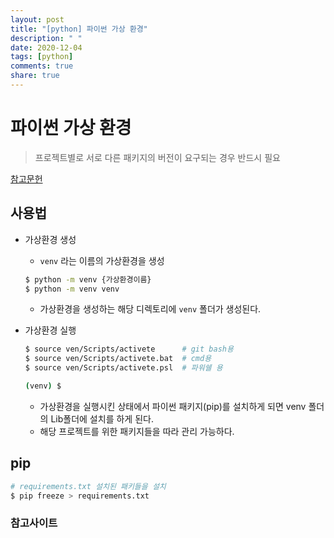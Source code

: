 ```yaml
---
layout: post
title: "[python] 파이썬 가상 환경"
description: " "
date: 2020-12-04
tags: [python]
comments: true
share: true
---
```


# 파이썬 가상 환경

> 프로젝트별로 서로 다른 패키지의 버전이 요구되는 경우 반드시 필요

[참고문헌](https://docs.python.org/ko/3/tutorial/venv.html)

## 사용법

* 가상환경 생성

  * `venv` 라는 이름의 가상환경을 생성

  ```bash
  $ python -m venv {가상환경이름}
  $ python -m venv venv
  ```

  * 가상환경을 생성하는 해당 디렉토리에 `venv` 폴더가 생성된다.

* 가상환경 실행

  ```bash
  $ source ven/Scripts/activete      # git bash용
  $ source ven/Scripts/activete.bat  # cmd용
  $ source ven/Scripts/activete.psl  # 파워쉘 용
  
  (venv) $
  ```

  * 가상환경을 실행시킨 상태에서 파이썬 패키지(pip)를 설치하게 되면 venv 폴더의 Lib폴더에 설치를 하게 된다.
  * 해당 프로젝트를 위한 패키지들을 따라 관리 가능하다.



## pip

```bash
# requirements.txt 설치된 패키들을 설치
$ pip freeze > requirements.txt
```



### 참고사이트

